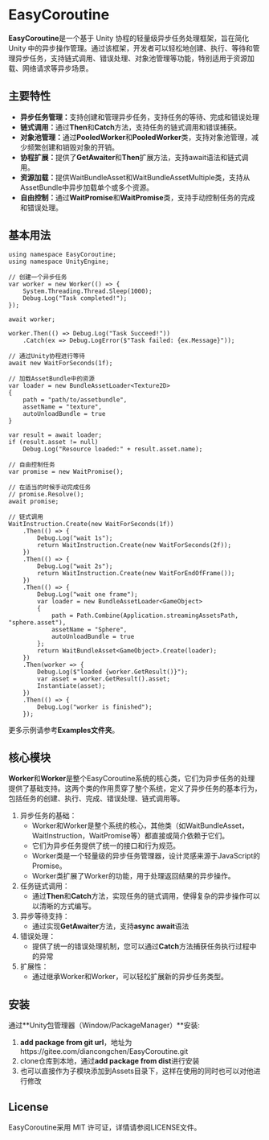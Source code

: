# EasyCoroutine
**EasyCoroutine**是一个基于 Unity 协程的轻量级异步任务处理框架，旨在简化 Unity 中的异步操作管理。通过该框架，开发者可以轻松地创建、执行、等待和管理异步任务，支持链式调用、错误处理、对象池管理等功能，特别适用于资源加载、网络请求等异步场景。
## 主要特性
- <b>异步任务管理：</b>支持创建和管理异步任务，支持任务的等待、完成和错误处理
- <b>链式调用：</b>通过<b>Then</b>和<b>Catch</b>方法，支持任务的链式调用和错误捕获。
- <b>对象池管理：</b>通过<b>PooledWorker</b>和<b>PooledWorker<Result></b>类，支持对象池管理，减少频繁创建和销毁对象的开销。
- <b>协程扩展：</b>提供了<b>GetAwaiter</b>和<b>Then</b>扩展方法，支持await语法和链式调用。
- <b>资源加载：</b>提供WaitBundleAsset和WaitBundleAssetMultiple类，支持从AssetBundle中异步加载单个或多个资源。
- <b>自由控制：</b>通过<b>WaitPromise</b>和<b>WaitPromise<Result></b>类，支持手动控制任务的完成和错误处理。
## 基本用法
```CSharp
using namespace EasyCoroutine;
using namespace UnityEngine;

// 创建一个异步任务
var worker = new Worker(() => {
    System.Threading.Thread.Sleep(1000);
    Debug.Log("Task completed!");
});

await worker;

worker.Then(() => Debug.Log("Task Succeed!"))
    .Catch(ex => Debug.LogError($"Task failed: {ex.Message}"));

// 通过Unity协程进行等待
await new WaitForSeconds(1f);

// 加载AssetBundle中的资源
var loader = new BundleAssetLoader<Texture2D>
{
    path = "path/to/assetbundle",
    assetName = "texture",
    autoUnloadBundle = true
}

var result = await loader;
if (result.asset != null)
    Debug.Log("Resource loaded:" + result.asset.name);

// 自由控制任务
var promise = new WaitPromise();

// 在适当的时候手动完成任务
// promise.Resolve();
await promise;

// 链式调用
WaitInstruction.Create(new WaitForSeconds(1f))
    .Then(() => {
        Debug.Log("wait 1s");
        return WaitInstruction.Create(new WaitForSeconds(2f));
    })
    .Then(() => {
        Debug.Log("wait 2s");
        return WaitInstruction.Create(new WaitForEndOfFrame());
    })
    .Then(() => {
        Debug.Log("wait one frame");
        var loader = new BundleAssetLoader<GameObject>
        {
            path = Path.Combine(Application.streamingAssetsPath, "sphere.asset"),
            assetName = "Sphere",
            autoUnloadBundle = true
        };
        return WaitBundleAsset<GameObject>.Create(loader);
    })
    .Then(worker => {
        Debug.Log($"loaded {worker.GetResult()}");
        var asset = worker.GetResult().asset;
        Instantiate(asset);
    })
    .Then(() => {
        Debug.Log("worker is finished");
    });
```

更多示例请参考**Examples文件夹**。

## 核心模块
<b>Worker</b>和<b>Worker<Result></b>是整个EasyCoroutine系统的核心类，它们为异步任务的处理提供了基础支持。这两个类的作用贯穿了整个系统，定义了异步任务的基本行为，包括任务的创建、执行、完成、错误处理、链式调用等。

1. 异步任务的基础：
    - Worker和Worker<Result>是整个系统的核心，其他类（如WaitBundleAsset，WaitInstruction，WaitPromise等）都直接或简介依赖于它们。
    - 它们为异步任务提供了统一的接口和行为规范。
    - Worker类是一个轻量级的异步任务管理器，设计灵感来源于JavaScript的Promise。
    - Worker<Result>类扩展了Worker的功能，用于处理返回结果的异步操作。
2. 任务链式调用：
    - 通过<b>Then</b>和<b>Catch</b>方法，实现任务的链式调用，使得复杂的异步操作可以以清晰的方式编写。
3. 异步等待支持：
    - 通过实现<b>GetAwaiter</b>方法，支持<b>async await</b>语法
4. 错误处理：
    - 提供了统一的错误处理机制，您可以通过**Catch**方法捕获任务执行过程中的异常
5. 扩展性：
    - 通过继承Worker和Worker<Result>，可以轻松扩展新的异步任务类型。

## 安装
通过**Unity包管理器（Window/PackageManager）**安装:   
1. **add package from git url**，地址为https://gitee.com/diancongchen/EasyCoroutine.git
2. clone仓库到本地，通过**add package from dist**进行安装
3. 也可以直接作为子模块添加到Assets目录下，这样在使用的同时也可以对他进行修改

## License
EasyCoroutine采用 MIT 许可证，详情请参阅LICENSE文件。
